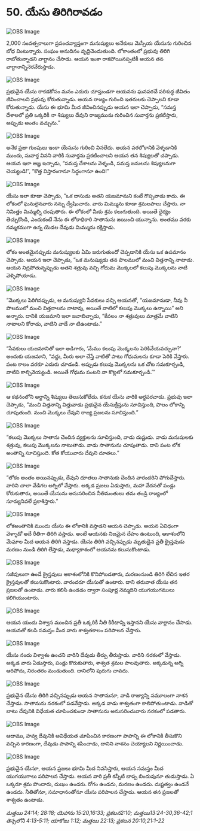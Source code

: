 # 50. యేసు తిరిగిరావడం

![OBS Image](https://cdn.door43.org/obs/jpg/360px/obs-en-50-01.jpg)

2,000 సంవత్సరాలుగా ప్రపంచవ్యాప్తంగా మనుష్యులు అనేకులు మెస్సీయ యేసును గురించిన బోధ వింటున్నారు. సంఘం అనుదినం వృద్దిచెందుతుంది. లోకాంతంలో ప్రభువు తిరిగి రాబోతున్నాడని వాగ్దానం చేసాడు. ఆయన ఇంకా రాకపోయినప్పటికీ ఆయన తన వాగ్దానాన్నినెరవేరుస్తాడు.

![OBS Image](https://cdn.door43.org/obs/jpg/360px/obs-en-50-02.jpg)

ప్రభువైన యేసు రాకడకోసం మనం ఎదురు చూస్తుండగా ఆయనను ఘనపరచే పరిశుద్ధ జీవితం జీవించాలని ప్రభువు కోరుతున్నాడు. ఆయన రాజ్యం గురించి ఇతరులకు చెప్పాలని కూడా కోరుతున్నాడు. యేసు ఈ భూమి మీద జీవించినప్పుడు ఆయన ఇలా చెప్పాడు, “సమస్త దేశాలలో ప్రతి ఒక్కరికీ నా శిష్యులు దేవుని రాజ్యమును గురించిన సువార్తను ప్రకటిస్తారు, అప్పుడు అంతం వచ్చును.”

![OBS Image](https://cdn.door43.org/obs/jpg/360px/obs-en-50-03.jpg)

అనేక ప్రజా గుంపులు ఇంకా యేసును గురించి వినలేదు. ఆయన పరలోకానికి వెళ్ళడానికి ముందు, సువార్త వినని వారికి సువార్తను ప్రకటించాలని ఆయన తన శిష్యులతో చప్పాడు. ఆయన ఇలా ఆజ్ఞ ఇచ్చాడు, “సమస్త దేశాలను వెళ్ళండి, సమస్త జనులను శిష్యులనుగా చెయ్యండి!”, “కొత్త విస్తారంగానూ సిద్ధంగానూ ఉంది!”

![OBS Image](https://cdn.door43.org/obs/jpg/360px/obs-en-50-04.jpg)

యేసు ఇలా కూడా చెప్పాడు, “ఒక దాసుడు అతని యజమానుని కంటే గొప్పవాడు కాదు. ఈ లోకంలో ఘనులైనవారు నన్ను ద్వేషించారు. వారు మిమ్మును కూడా శ్రమలపాలు చేస్తారు. నా నిమిత్తం మిమ్మల్ని చంపుతారు. ఈ లోకంలో మీకు శ్రమ కలుగుతుంది. అయితే ధైర్యం తెచ్చుకొండి, ఎందుకంటే నేను ఈ లోకాధికారి సాతానును జయించి యున్నాను. అంతము వరకు నమ్మకముగా ఉన్న యెడల దేవుడు మిమ్మును రక్షిస్తాడు.

![OBS Image](https://cdn.door43.org/obs/jpg/360px/obs-en-50-05.jpg)

లోకం అంతమైనప్పుడు మనుష్యులకు ఏమి జరుగుతుందో చెప్పడానికి యేసు ఒక ఉపమానం చెప్పాడు. ఆయన ఇలా చెప్పాడు, “ఒక మనుష్యుడు తన పొలములో మంచి విత్తనాన్ని నాటాడు. ఆయన నిద్రపోతున్నప్పుడు అతని శత్రువు వచ్చి గోదుమ మొక్కలలో కలుపు మొక్కలను నాటి వెళ్ళిపోయాడు.

![OBS Image](https://cdn.door43.org/obs/jpg/360px/obs-en-50-06.jpg)

“మొక్కలు పెరిగినప్పుడు, ఆ మనుష్యుని సేవకులు వచ్చి ఆయనతో, “యజమానుడా, నీవు నీ పొలములో మంచి విత్తనాలను నాటావు, అయితే వాటిలో కలుపు మొక్కలు ఉన్నాయి” అని అన్నారు. దానికి యజమాని ఇలా జవాబిచ్చాడు, “కేవలం నా శత్రువులు మాత్రమే వాటిని నాటాలని కోరాడు, వాటిని వాడే నా టిఉంటాడు.”

![OBS Image](https://cdn.door43.org/obs/jpg/360px/obs-en-50-07.jpg)

“సేవకులు యజమానితో ఇలా అడిగారు, ‘మేము కలుపు మొక్కలను పెరికివేయవచ్చునా?’ అందుకు యజమాని, “వద్దు, మీరు అలా చేస్తే వాటితో పాటు గోధుమలను కూడా పెరికి వేస్తారు. పంట కాలం వరకూ ఎదురు చూడండి. అప్పుడు కలుపు మొక్కలను ఒక చోట సమకూర్చండి, వాటిని కాల్చివెయ్యండి. అయితే గోధుమ పంటని నా కొట్లలో సమకూర్చండి.’”

![OBS Image](https://cdn.door43.org/obs/jpg/360px/obs-en-50-08.jpg)

ఆ కథనంలోని అర్థాన్ని శిష్యులు తెలుసుకోలేదు. కనుక యేసు వారికి అర్థపరచాడు. ప్రభువు ఇలా చెప్పాడు, “మంచి విత్తనాన్ని విత్తువాడు ప్రభువైన యేసుక్రీస్తును సూచిస్తుంది, పొలం లోకాన్ని చూపుతుంది. మంచి మొక్కలు దేవుని రాజ్య ప్రజలను సూచిస్తుంది.”

![OBS Image](https://cdn.door43.org/obs/jpg/360px/obs-en-50-09.jpg)

“కలుపు మొక్కలు సాతాను చెందిన వ్యక్తులను సూచిస్తుంది, వాడు దుష్టుడు. వాడు మనుషులకు శత్రువు, కలుపు మొక్కలను నాటుతాడు. వాడు సాతానును చూపుతాడు. దాని పంట లోక అంతాన్ని సూచిస్తుంది. కోత కోయువారు దేవుని దూతలు.”

![OBS Image](https://cdn.door43.org/obs/jpg/360px/obs-en-50-10.jpg)

“లోకం అంతం అయినప్పుడు, దేవుని దూతలు సాతానుకు చెందిన వారందరిని పోగుచేస్తారు. వారిని చాలా వేడిగల అగ్నిలో వేస్తారు. అక్కడ ప్రజలు ఏడుస్తారు, మహా వేదనతో పండ్లు కోరుకుతారు, అయితే యేసును అనుసరించిన నీతిమంతులు తమ తండ్రి రాజ్యంలో సూర్యునివలే ప్రకాశిస్తారు.”

![OBS Image](https://cdn.door43.org/obs/jpg/360px/obs-en-50-11.jpg)

లోకఅంతానికి ముందు యేసు ఈ లోకానికి వస్తాడని ఆయన చెప్పాడు. ఆయన ఏవిధంగా వెళ్ళాడో అదే రీతిగా తిరిగి వస్తాడు. అంటే ఆయనకు నిజమైన దేహం ఉంటుంది, ఆకాశంలోని మేఘాల మీద ఆయన తిరిగి వస్తాడు. యేసు తిరిగి వచ్చినప్పుడు మృతుడైన ప్రతీ క్రైస్తవుడు మరణం నుండి తిరిగి లేస్తాడు, మధ్యాకాశంలో ఆయనను కలుసుకొంటాడు.

![OBS Image](https://cdn.door43.org/obs/jpg/360px/obs-en-50-12.jpg)

సజీవులుగా ఉండే క్రైస్తవులు ఆకాశంలోనికి కొనిపోబడతారు, మరణంనుండి తిరిగి లేచిన ఇతర క్రైస్తవులతో కలుసుకొంటారు. వారందరూ యేసుతో ఉంటారు. దాని తరువాత యేసు తన ప్రజలతో ఉంటాడు. వారు కలిసి ఉండడం ద్వారా సంపూర్ణ నెమ్మదిని యుగయుగములు కలిగియుంటారు.

![OBS Image](https://cdn.door43.org/obs/jpg/360px/obs-en-50-13.jpg)

ఆయన యందు విశ్వాస ముంచిన ప్రతీ ఒక్కరికీ నీతి కిరీటాన్ని ఇస్తానని యేసు వాగ్దానం చేసాడు. ఆయనతో కలసి సమస్తం మీద వారు శాశ్వతకాలం పరిపాలన చేస్తారు.

![OBS Image](https://cdn.door43.org/obs/jpg/360px/obs-en-50-14.jpg)

యేసు నందు విశ్వాశం ఉంచని వారిని దేవుడు తీర్పు తీరుస్తాడు. వారిని నరకంలో వేస్తాడు. అక్కడ వారు ఏడుస్తారు, పండ్లు కొరుకుతారు, శాశ్వత శ్రమల పాలవుతారు. అక్కడున్న అగ్ని ఆరిపోదు, నిరంతరం మండుతుంది. దానిలోని పురుగు చావదు.

![OBS Image](https://cdn.door43.org/obs/jpg/360px/obs-en-50-15.jpg)

ప్రభువైన యేసు తిరిగి వచ్చినప్పుడు ఆయన సాతానునూ, వాడి రాజ్యాన్ని సమూలంగా నాశన చేస్తాడు. సాతానును నరకంలో పడవేస్తాడు. అక్కడ వాడు శాశ్వతంగా కాలిపోతుంటాడు. వాడితో బాటు దేవునికి విధేయత చూపించకుండా సాతానును అనుసరించువారు నరకంలో పడతారు.

![OBS Image](https://cdn.door43.org/obs/jpg/360px/obs-en-50-16.jpg)

ఆదాము, హవ్వ దేవునికి అవిధేయత చూపించిన కారణంగా పాపాన్ని ఈ లోకానికి తీసుకొని వచ్చిన కారణంగా, దేవుడు పాపాన్ని శపించాడు, దానిని నాశనం చెయ్యాలని నిర్ణయించాడు.

![OBS Image](https://cdn.door43.org/obs/jpg/360px/obs-en-50-17.jpg)

ప్రభువైన యేసూ, ఆయన ప్రజలు భూమి మీద నివసిస్తారు, ఆయన సమస్తం మీద యుగయుగాలు పరిపాలన చేస్తాడు. ఆయన వారి ప్రతీ కన్నీటి బాష్ప బిందువునూ తుడుస్తాడు. ఏ ఒక్కరూ శ్రమ పొందారు, దుఃఖం ఉండరు. రోగం ఉండదు, మరణం ఉండదు. దుష్టత్వం ఉండనే ఉండదు. నీతితోనూ, సమాధానంతోనూ యేసు పరిపాలన చేస్తాడు. ఆయన తన ప్రజలతో శాశ్వతం ఉంటాడు.

_మత్తయి 24:14; 28:18; యెహాను 15:20,16:33; ప్రకటన2:10; మత్తయి13:24-30,36-42;1 తెస్సలోనీ 4:13-5:11; యాకోబు 1:12; మత్తయి 22:13; ప్రకటన 20:10,21:1-22_
